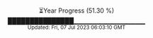 <p align="center">
⏳Year Progress (51.30 %) <br>
███████████████▁▁▁▁▁▁▁▁▁▁▁▁▁▁▁ <br>
<sub>Updated: Fri, 07 Jul 2023 06:03:10 GMT</sub>
</p>

